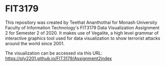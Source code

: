 # FIT3179
This repository was created by Teethat Ananthothai for Monash University Faculty of Information Technology's FIT3179 Data Visualization Assignment 2 for Semester 2 of 2020. It makes use of Vegalite, a high level grammar of interactive graphics tool used for data visualization to show terrorist attacks around the world since 2001. 

The visualization can be accessed via this URL: https://ply2201.github.io/FIT3179/Assignment2index


